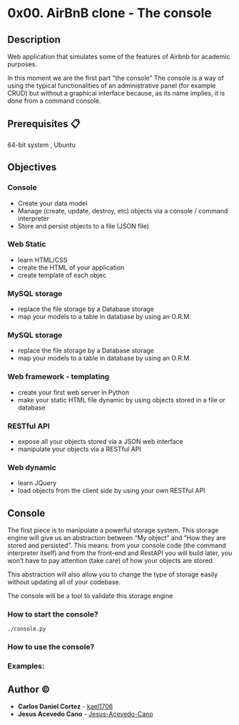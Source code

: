 # 0x00. AirBnB clone - The console

## Description
Web application that simulates some of the features of Airbnb for academic purposes.

In this moment we are the first part "the console"
The console is a way of using the typical functionalities of an administrative panel (for example CRUD) but without a graphical interface because, as its name implies, it is done from a command console.

## Prerequisites 📋

64-bit system , Ubuntu 

## Objectives

### Console

-   Create your data model
-   Manage (create, update, destroy, etc) objects via a console / command interpreter
-   Store and persist objects to a file (JSON file)

### Web Static
-   learn HTML/CSS
-   create the HTML of your application
-   create template of each objec

### MySQL storage
-   replace the file storage by a Database storage
-   map your models to a table in database by using an O.R.M.

### MySQL storage
-   replace the file storage by a Database storage
-   map your models to a table in database by using an O.R.M.

### Web framework - templating
-   create your first web server in Python
-   make your static HTML file dynamic by using objects stored in a file or database

### RESTful API
-   expose all your objects stored via a JSON web interface
-   manipulate your objects via a RESTful API

### Web dynamic

-   learn JQuery
-   load objects from the client side by using your own RESTful API

## Console

The first piece is to manipulate a powerful storage system. This storage engine will give us an abstraction between “My object” and “How they are stored and persisted”. This means: from your console code (the command interpreter itself) and from the front-end and RestAPI you will build later, you won’t have to pay attention (take care) of how your objects are stored.

This abstraction will also allow you to change the type of storage easily without updating all of your codebase.

The console will be a tool to validate this storage engine

### How to start the console?
`./console.py`

### How to use the console?

### Examples:

## Author :copyright:
* **Carlos Daniel Cortez** - [kael1706](https://github.com/kael1706)
* **Jesus Acevedo Cano** - [Jesus-Acevedo-Cano](https://github.com/Jesus-Acevedo-Cano)
